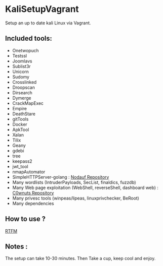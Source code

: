 # KaliSetupVagrant

Setup an up to date kali Linux via Vagrant.

## Included tools:
* Onetwopuch
* Testssl
* Joomlavs
* Sublist3r
* Unicorn
* Sudomy
* Crosslinked
* Droopscan
* Dirsearch
* Dymerge
* CrackMapExec
* Empire
* DeathStare
* gitTools
* Docker
* ApkTool
* Xalan
* Tilix
* Geany
* gdebi
* tree
* keepass2
* jwt_tool
* nmapAutomator
* SimpleHTTPServer-golang : [Nodauf Repository](https://github.com/nodauf/SimpleHTTPServer-golang)
* Many wordlists (IntruderPayloads, SecList, finaldics, fuzzdb)
* Many Web page exploitation (WebShell, reverseShell, dashboard web) : [C0wnuts Repository](https://github.com/C0wnuts/webExploitPages)
* Many privesc tools (winpeas/lipeas, linuxprivchecker, BeRoot)
* Many dependencies


## How to use ?
[RTFM](https://github.com/C0wnuts/KaliSetupVagrant/wiki/How-to-use)

## Notes :
The setup can take 10-30 minutes. Then Take a cup, keep cool and enjoy.
